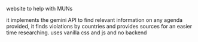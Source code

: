 website to help with MUNs

it implements the gemini API to find relevant information on any agenda provided, it finds violations by countries and provides sources for an easier time researching.
uses vanilla css and js and no backend
